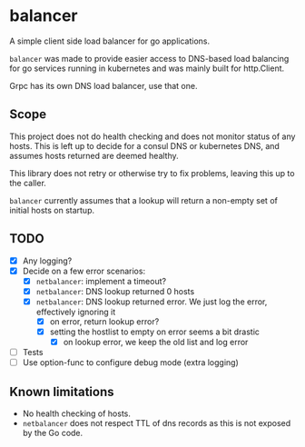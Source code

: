 # balancer

A simple client side load balancer for go applications.

`balancer` was made to provide easier access to DNS-based load balancing for go services running in kubernetes and was mainly built for http.Client.

Grpc has its own DNS load balancer, use that one.

## Scope

This project does not do health checking and does not monitor status of any hosts.
This is left up to decide for a consul DNS or kubernetes DNS, and assumes hosts returned are deemed healthy.

This library does not retry or otherwise try to fix problems, leaving this up to the caller.

`balancer` currently assumes that a lookup will return a non-empty set of initial hosts on startup.

## TODO

- [X] Any logging?
- [X] Decide on a few error scenarios:
  - [X] `netbalancer`: implement a timeout?
  - [X] `netbalancer`: DNS lookup returned 0 hosts
  - [X] `netbalancer`: DNS lookup returned error. We just log the error, effectively ignoring it
    - [X] on error, return lookup error?
    - [X] setting the hostlist to empty on error seems a bit drastic
      - [X] on lookup error, we keep the old list and log error
- [ ] Tests
- [ ] Use option-func to configure debug mode (extra logging)

## Known limitations

- No health checking of hosts.
- `netbalancer` does not respect TTL of dns records as this is not exposed by the Go code.

